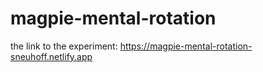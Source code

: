 # magpie-mental-rotation
the link to the experiment:
https://magpie-mental-rotation-sneuhoff.netlify.app
